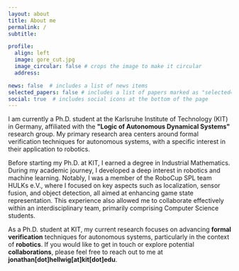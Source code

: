 ```yaml
---
layout: about
title: About me
permalink: /
subtitle: 

profile:
  align: left
  image: gore_cut.jpg
  image_circular: false # crops the image to make it circular
  address: 

news: false  # includes a list of news items
selected_papers: false # includes a list of papers marked as "selected={true}"
social: true  # includes social icons at the bottom of the page
---
```

I am currently a Ph.D. student at the Karlsruhe Institute of Technology (KIT) in Germany, affiliated with the **"Logic of Autonomous Dynamical Systems"** research group. My primary research area centers around formal verification techniques for autonomous systems, with a specific interest in their application to robotics.

Before starting my Ph.D. at KIT, I earned a degree in Industrial Mathematics. During my academic journey, I developed a deep interest in robotics and machine learning. Notably, I was a member of the RoboCup SPL team HULKs e.V., where I focused on key aspects such as localization, sensor fusion, and object detection, all aimed at enhancing game state representation. This experience also allowed me to collaborate effectively within an interdisciplinary team, primarily comprising Computer Science students.

As a Ph.D. student at KIT, my current research focuses on advancing **formal verification** techniques for autonomous systems, particularly in the context of **robotics**. If you would like to get in touch or explore potential **collaborations**, please feel free to reach out to me at **jonathan[dot]hellwig[at]kit[dot]edu**.
